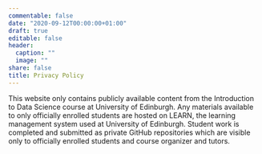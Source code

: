 ```yaml
---
commentable: false
date: "2020-09-12T00:00:00+01:00"
draft: true
editable: false
header:
  caption: ""
  image: ""
share: false
title: Privacy Policy
---
```


This website only contains publicly available content from the Introduction to Data Science course at University of Edinburgh. 
Any materials available to only officially enrolled students are hosted on LEARN, the learning management system used at University of Edinburgh. 
Student work is completed and submitted as private GitHub repositories which are visible only to officially enrolled students and course organizer and tutors.

